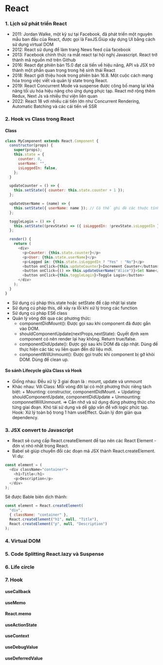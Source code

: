 # React

### 1. Lịch sử phát triển React

- 2011:
  Jordan Walke, một kỹ sư tại Facebook, đã phát triển một nguyên mẫu ban đầu của React, được gọi là FaxJS.Giúp xây dựng UI bằng cách sử dụng virtual DOM
- 2012:
  React sử dụng để làm trang News feed của facebook
- 2013:
  Facebook chính thức ra mắt react tại hội nghị Javascript. React trở thành mã nguồn mở trên Github
- 2016:
  React đạt phiên bản 15.0 đạt cải tiến về hiệu năng, API và JSX trở thành một phần quan trọng trong hệ sinh thái React
- 2018:
  React giới thiệu hook trong phiên bản 16.8. Một cuộc cách mạng hóa trong việc viết và quản lý state trong React.
- 2019:
  React Concurrent Mode và suspense được công bố mang lại khả năng tối ưu hóa hiệu năng cho ứng dụng phực tạp. React mở rộng thêm Redux, Next Js và nhiều thư viện liên quan
- 2022:
  React 18 với nhiều cải tiến lớn như Concurrent Rendering, Automatic Batching và các cái tiến về SSR

### 2. Hook vs Class trong React

#### Class

```javascript
class MyComponent extends React.Component {
  constructor(props) {
    super(props);
    this.state = {
      counter: 0,
      userName: "",
      isLoggedIn: false,
    };
  }

  updateCounter = () => {
    this.setState({ counter: this.state.counter + 1 });
  };

  updateUserName = (name) => {
    this.setState({ userName: name }); // Có thể ghi đè các thuộc tính khác nếu không cẩn thận
  };

  toggleLogin = () => {
    this.setState((prevState) => ({ isLoggedIn: !prevState.isLoggedIn }));
  };

  render() {
    return (
      <div>
        <p>Counter: {this.state.counter}</p>
        <p>User: {this.state.userName}</p>
        <p>Logged in: {this.state.isLoggedIn ? "Yes" : "No"}</p>
        <button onClick={this.updateCounter}>Increment Counter</button>
        <button onClick={() => this.updateUserName("Alice")}>Set Name</button>
        <button onClick={this.toggleLogin}>Toggle Login</button>
      </div>
    );
  }
}
```

- Sử dụng cú pháp this.state hoặc setState để cập nhật lại state
- Sử dụng cú pháp this, dễ xảy ra lỗi khi xử lý trong các function
- Sử dụng cú pháp ES6 class
- Quản lý vòng đời qua các phương thức:
  - componentDidMount(): Được gọi sau khi component đã được gắn vào DOM.
  - shouldComponentUpdate(nextProps,nextState): Quyết định xem component có nên render lại hay không. Return true/false.
  - componentDidUpdate(): Được gọi sau khi DOM đã cập nhật. Dùng để thực hiện các tác vụ liên quan đến dữ liệu mới.
  - componentWillUnmount(): Được gọi trước khi component bị gỡ khỏi DOM. Dùng để clean up.

#### So sánh Lifecycle giữa Class và Hook

- Giống nhau:
  Đều xử lý 3 giai đoạn là : mount, update và unmount
- Khác nhau:
  Với Class: Mỗi vòng đời lại có một phương thức riêng tách biệt: + Mounting: constructor, componentDidMount. + Updating: shouldComponentUpdate, componentDidUpdate + Unmounting: componnetWillUnmount.
  => Cần nhớ và sử dụng đúng phương thức cho từng giai đoạn. Khó tái sử dụng và dễ gặp vấn để với logic phức tạp.
  Hook: Xử lý toàn bộ trong 1 hàm useEffect. Quản lý đơn giản qua dependency.

### 3. JSX convert to Javascript

- React sẽ cung cấp React.createElement để tạo nên các React Element - đơn vị nhỏ nhất trong React.
- Babel sẽ giúp chuyển đổi các đoạn mã JSX thành React.createElement. Ví dụ:

```javascript
const element = (
  <div className="container">
    <h1>Title</h1>
    <p>Description</p>
  </div>
);
```

Sẽ được Bable biên dịch thành:

```javascript
const element = React.createElement(
  "div",
  { className: "container" },
  React.createElement("h1", null, "Title"),
  React.createElement("p", null, "Description")
);
```

### 4. Virtual DOM

### 5. Code Splitting React.lazy và Suspense

### 6. Life circle

### 7. Hook

#### useCallback

#### useMemo

#### React.memo

#### useActionState

#### useContext

#### useDebugValue

#### useDeferredValue
